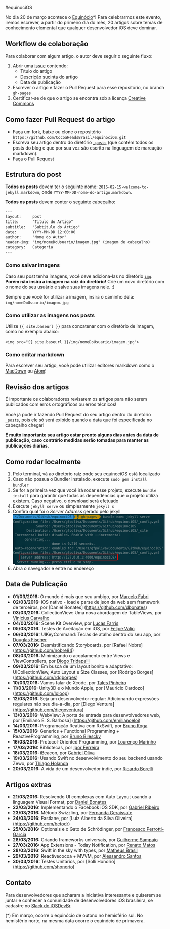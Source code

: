 #equinociOS

No dia 20 de março acontece o [Equinócio](https://pt.wikipedia.org/wiki/Equinócio)*! Para celebrarmos este evento, iremos escrever, a partir do primeiro dia do mês, 20 artigos sobre temas de conhecimento elemental que qualquer desenvolvedor iOS deve dominar.

## Workflow de colaboração
Para colaborar com algum artigo, o autor deve seguir o seguinte fluxo:

1. Abrir uma [issue](https://github.com/CocoaHeadsBrasil/equinociOS/issues) contendo:
	- Título do artigo
	- Descrição sucinta do artigo
	- Data de publicação
2. Escrever o artigo e fazer o Pull Request para esse repositório, no branch `gh-pages`
3. Certificar-se de que o artigo se encontra sob a licença [Creative Commons](https://br.creativecommons.org/)

## Como fazer Pull Request do artigo
- Faça um fork, baixe ou clone o repositório `https://github.com/CocoaHeadsBrasil/equinociOS.git`
- Escreva seu artigo dentro do diretório [`_posts`](https://github.com/CocoaHeadsBrasil/equinociOS/tree/gh-pages/_posts) (que contém todos os posts do blog e que por sua vez são escrito na linguagem de marcação markdown).
- Faça o Pull Request

## Estrutura do post
**Todos os posts** devem ter o seguinte nome: `2016-02-15-welcome-to-jekyll.markdown`, onde `YYYY-MM-DD-nome-do-artigo.markdown`.

**Todos os posts** devem conter o seguinte cabeçalho:

	---
	layout:     post
	title:      "Titulo do Artigo"
	subtitle:   "Subtitulo do Artigo"
	date:       YYYY-MM-DD 12:00:00
	author:     "Nome do Autor"
	header-img: "img/nomeDoUsuario/imagem.jpg" (imagem de cabeçalho)
	category:   Categoria
	---

### Como salvar imagens
Caso seu post tenha imagens, você deve adiciona-las no diretório [`img`](https://github.com/CocoaHeadsBrasil/equinociOS/tree/gh-pages/img). **Porém não insira a imagem na raíz do diretório!** Crie um novo diretório com o nome do seu usuário e salve suas imagens nele. ;)

Sempre que você for utilizar a imagem, insira o caminho dela: `img/nomeDoUsuario/imagem.jpg`

### Como utilizar as imagens nos posts
Utilize `{{ site.baseurl }}` para concatenar com o diretório de imagem, como no exemplo abaixo: 

`<img src="{{ site.baseurl }}/img/nomeDoUsuario/imagem.jpg">`

### Como editar markdown
Para escrever seu artigo, você pode utilizar editores markdown como o [MacDown](http://macdown.uranusjr.com/) ou [Atom](https://atom.io/packages/markdown-writer)!

## Revisão dos artigos
É importante os colaboradores revisarem os artigos para não serem publicados com erros ortográficos ou erros técnicos!

Você já pode ir fazendo Pull Request do seu artigo dentro do diretório [`_posts`](https://github.com/CocoaHeadsBrasil/equinociOS/tree/gh-pages/_posts), pois ele só será exibido quando a data que foi especificada no cabeçalho chegar!

**É muito importante seu artigo estar pronto alguns dias antes da data de publicação, caso contrário medidas serão tomadas para manter as publicações diárias.**

## Como rodar localmente
1. Pelo terminal, vá ao diretório raíz onde seu equinociOS está localizado
2. Caso não possua o Bundler instalado, execute `sudo gem install bundler`
2. Se for a primeira vez que você irá rodar esse projeto, execute `bundle install` para garantir que todas as dependências que o projeto utiliza existem. Caso negativo, o download será efetuado
2. Execute `jekyll serve` ou simplesmente `jekyll s`
3. Confira qual foi o *Server Address* gerado pelo jekyll ![](img/jekyll-path.png)
4. Abra o navegador e entre no endereço


## Data de Publicação
- **01/03/2016:** O mundo é mais que seu umbigo, por [Marcelo Fabri](https://github.com/marcelofabri)
- **02/03/2016:** iOS nativo - load e parse de json da web sem framework de terceiros, por [Daniel Bonates] (https://github.com/dbonates)
- **03/03/2016:** CollectionView: Uma nova abordagem de TableViews, por [Vinicius Carvalho](https://github.com/Viniciuscarvalho)
- **04/03/2016:** Scene Kit Overview, por [Lucas Farris](https://github.com/luksfarris)
- **05/03/2016:** Testes de Aceitação em iOS, por [Felipe Valio](https://github.com/felipe-valio-movile)
- **06/03/2016:** UIKeyCommand: Teclas de atalho dentro do seu app, por [Douglas Fischer](https://github.com/DougFischer)
- **07/03/2016:** Desmistificando Storyboards, por [Rafael Nobre] (https://github.com/nobre84)
- **08/03/2016:** Minimizando o acoplamento entre Views e ViewControllers, por [Diogo Tridapalli](https://github.com/diogot)
- **09/03/2016:** Em busca de um layout bonito e adaptativo: UICollectionView, Auto Layout e Size Classes, por [Rodrigo Borges] (https://github.com/rdgborges)
- **10/03/2016:** Vamos falar de Xcode, por [Tales Pinheiro](https://github.com/talesp)
- **11/03/2016:** Unity3D e o Mundo Apple, por [Mauricio Cardozo] (https://github.com/loloop)
- **12/03/2016:** Seja um desenvolvedor regular: Adicionando expressões regulares não seu dia-a-dia, por [Diego Ventura] (https://github.com/diegoventura)
- **13/03/2016:** WebView: A porta de entrada para desenvolvedores web, por [Emiliano E. S. Barbosa] (https://github.com/emilianoeloi)
- **14/03/2016:** Programação Reativa com RxSwift, por [Bruno Koga](https://github.com/brunokoga)
- **15/03/2016:** Generics + Functional Programming + ReactiveProgramming, por [Bruno Bilescky](https://github.com/brunogb)
- **16/03/2016:** Protocol-Oriented Programming, por [Lourenço Marinho](https://github.com/lourenco-marinho)
- **17/03/2016:** Bibliotecas, por [Igor Ferreira](https://github.com/igorcferreira)
- **18/03/2016:** iBeacon, por [Gabriel Oliva](https://github.com/gabrieloliva)
- **19/03/2016:** Usando Swift no desenvolvimento do seu backend usando Zewo, por [Thiago Holanda](https://github.com/unnamedd)
- **20/03/2016:** A vida de um desenvolvedor indie, por [Ricardo Borelli](https://github.com/rabc)

## Artigos extras
- **21/03/2016:** Resolvendo UI complexas com Auto Layout usando a linguagem Visual Format, por [Daniel Bonates](https://github.com/dbonates)
- **22/03/2016:** Implementando o Facebook iOS SDK, por [Gabriel Ribeiro](https://github.com/gabrielribeiro)
- **23/03/2016:** Método Swizzling, por [Fernanda Geraissate](https://github.com/fggeraissate)
- **24/03/2016:** Fastlane, por [Luiz Alberto da Silva Oliveira] (https://github.com/betodr)
- **25/03/2016:** Optionals e o Gato de Schrödinger, por [Francesco Perrotti-Garcia](https://github.com/fpg1503)
- **26/03/2016:** Criando frameworks universais, por [Guilherme Sampaio](https://github.com/gsampaio)
- **27/03/2016:** App Extensions - Today Notification, por [Renato Matos](https://github.com/renatosarro)
- **28/03/2016:** Swift in the sky with types, por [Matheus Brasil](https://github.com/mabrasil)
- **29/03/2016:** Reactivecocoa + MVVM, por [Alessandro Santos](https://github.com/delarge77)
- **30/03/2016:** Testes Unitários, por [Solli Honorio] (https://github.com/shonorio)

## Contato
Para desenvolvedores que acharam a iniciativa interessante e quiserem se juntar e conhecer a comunidade de desenvolvedores iOS brasileira, se cadastre no [Slack do iOSDevBr](http://iosdevbr.herokuapp.com/).


(*) Em março, ocorre o equinócio de outono no hemisfério sul. No hemisfério norte, na mesma data ocorre o equinócio de primavera.

